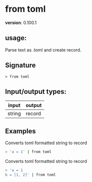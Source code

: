 # from toml

**version**: 0.100.1

## **usage**:

Parse text as .toml and create record.

## Signature

`> from toml `

## Input/output types:

| input  | output |
| ------ | ------ |
| string | record |

## Examples

Converts toml formatted string to record

```bash
> 'a = 1' | from toml
```

Converts toml formatted string to record

```bash
> 'a = 1
b = [1, 2]' | from toml
```

